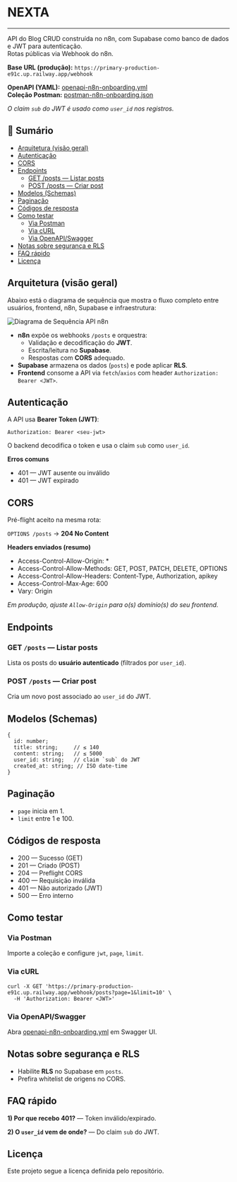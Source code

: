 <html lang="pt-BR">
<body>

<h1 id="nexta">NEXTA</h1>
<hr />

<p>API do Blog CRUD construída no n8n, com Supabase como banco de dados e JWT para autenticação.
<br />Rotas públicas via Webhook do n8n.</p>

<p><strong>Base URL (produção):</strong> <code>https://primary-production-e91c.up.railway.app/webhook</code></p>

<p><strong>OpenAPI (YAML):</strong> <a href="docs/openapi-n8n-onboarding.yml" download>openapi-n8n-onboarding.yml</a> <br/>
<strong>Coleção Postman:</strong> <a href="docs/postman-n8n-onboarding.json" download>postman-n8n-onboarding.json</a>

<p><em>O claim <code>sub</code> do JWT é usado como <code>user_id</code> nos registros.</em></p>

<h2 id="sumario">📑 Sumário</h2>
<ul>
  <li><a href="#arq">Arquitetura (visão geral)</a></li>
  <li><a href="#auth">Autenticação</a></li>
  <li><a href="#cors">CORS</a></li>
  <li><a href="#endpoints">Endpoints</a>
    <ul>
      <li><a href="#get-posts">GET /posts — Listar posts</a></li>
      <li><a href="#post-posts">POST /posts — Criar post</a></li>
    </ul>
  </li>
  <li><a href="#schemas">Modelos (Schemas)</a></li>
  <li><a href="#paginacao">Paginação</a></li>
  <li><a href="#codigos">Códigos de resposta</a></li>
  <li><a href="#como-testar">Como testar</a>
    <ul>
      <li><a href="#via-postman">Via Postman</a></li>
      <li><a href="#via-curl">Via cURL</a></li>
      <li><a href="#via-swagger">Via OpenAPI/Swagger</a></li>
    </ul>
  </li>
  <li><a href="#seguranca">Notas sobre segurança e RLS</a></li>
  <li><a href="#faq">FAQ rápido</a></li>
  <li><a href="#licenca">Licença</a></li>
</ul>

<h2 id="arq">Arquitetura (visão geral)</h2>
<p>Abaixo está o diagrama de sequência que mostra o fluxo completo entre usuários, frontend, n8n, Supabase e infraestrutura:</p>

<p><img src="https://i.ibb.co/JjprGGS0/diagrama.png" alt="Diagrama de Sequência API n8n" /></p>

<ul>
  <li><strong>n8n</strong> expõe os webhooks <code>/posts</code> e orquestra:
    <ul>
      <li>Validação e decodificação do <strong>JWT</strong>.</li>
      <li>Escrita/leitura no <strong>Supabase</strong>.</li>
      <li>Respostas com <strong>CORS</strong> adequado.</li>
    </ul>
  </li>
  <li><strong>Supabase</strong> armazena os dados (<code>posts</code>) e pode aplicar <strong>RLS</strong>.</li>
  <li><strong>Frontend</strong> consome a API via <code>fetch</code>/<code>axios</code> com header <code>Authorization: Bearer &lt;JWT&gt;</code>.</li>
</ul>

<h2 id="auth">Autenticação</h2>
<p>A API usa <strong>Bearer Token (JWT)</strong>:</p>
<pre><code>Authorization: Bearer &lt;seu-jwt&gt;</code></pre>
<p>O backend decodifica o token e usa o claim <code>sub</code> como <code>user_id</code>.</p>
<p><strong>Erros comuns</strong></p>
<ul>
  <li>401 — JWT ausente ou inválido</li>
  <li>401 — JWT expirado</li>
</ul>

<h2 id="cors">CORS</h2>
<p>Pré-flight aceito na mesma rota:</p>
<p><code>OPTIONS /posts</code> → <strong>204 No Content</strong></p>
<p><strong>Headers enviados (resumo)</strong></p>
<ul>
  <li>Access-Control-Allow-Origin: *</li>
  <li>Access-Control-Allow-Methods: GET, POST, PATCH, DELETE, OPTIONS</li>
  <li>Access-Control-Allow-Headers: Content-Type, Authorization, apikey</li>
  <li>Access-Control-Max-Age: 600</li>
  <li>Vary: Origin</li>
</ul>
<p><em>Em produção, ajuste <code>Allow-Origin</code> para o(s) domínio(s) do seu frontend.</em></p>

<h2 id="endpoints">Endpoints</h2>

<h3 id="get-posts">GET <code>/posts</code> — Listar posts</h3>
<p>Lista os posts do <strong>usuário autenticado</strong> (filtrados por <code>user_id</code>).</p>

<h3 id="post-posts">POST <code>/posts</code> — Criar post</h3>
<p>Cria um novo post associado ao <code>user_id</code> do JWT.</p>

<h2 id="schemas">Modelos (Schemas)</h2>
<pre><code>{
  id: number;
  title: string;     // ≤ 140
  content: string;   // ≤ 5000
  user_id: string;   // claim `sub` do JWT
  created_at: string; // ISO date-time
}</code></pre>

<h2 id="paginacao">Paginação</h2>
<ul>
  <li><code>page</code> inicia em 1.</li>
  <li><code>limit</code> entre 1 e 100.</li>
</ul>

<h2 id="codigos">Códigos de resposta</h2>
<ul>
  <li>200 — Sucesso (GET)</li>
  <li>201 — Criado (POST)</li>
  <li>204 — Preflight CORS</li>
  <li>400 — Requisição inválida</li>
  <li>401 — Não autorizado (JWT)</li>
  <li>500 — Erro interno</li>
</ul>

<h2 id="como-testar">Como testar</h2>

<h3 id="via-postman">Via Postman</h3>
<p>Importe a coleção e configure <code>jwt</code>, <code>page</code>, <code>limit</code>.</p>

<h3 id="via-curl">Via cURL</h3>
<pre><code>curl -X GET 'https://primary-production-e91c.up.railway.app/webhook/posts?page=1&amp;limit=10' \
  -H 'Authorization: Bearer &lt;JWT&gt;'</code></pre>

<h3 id="via-swagger">Via OpenAPI/Swagger</h3>
<p>Abra <a href="sandbox:/mnt/data/openapi-n8n-onboarding.yml">openapi-n8n-onboarding.yml</a> em Swagger UI.</p>

<h2 id="seguranca">Notas sobre segurança e RLS</h2>
<ul>
  <li>Habilite <strong>RLS</strong> no Supabase em <code>posts</code>.</li>
  <li>Prefira whitelist de origens no CORS.</li>
</ul>

<h2 id="faq">FAQ rápido</h2>
<p><strong>1) Por que recebo 401?</strong> — Token inválido/expirado.</p>
<p><strong>2) O <code>user_id</code> vem de onde?</strong> — Do claim <code>sub</code> do JWT.</p>

<h2 id="licenca">Licença</h2>
<p>Este projeto segue a licença definida pelo repositório.</p>

</body>
</html>
